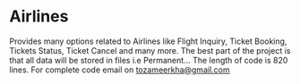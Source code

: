 # Airlines
Provides many options related to Airlines like Flight Inquiry, Ticket Booking, Tickets Status, Ticket Cancel and many more. The best part of the project is that all data will be stored in files i.e Permanent...
The length of code is 820 lines.
For complete code email on tozameerkha@gmail.com
